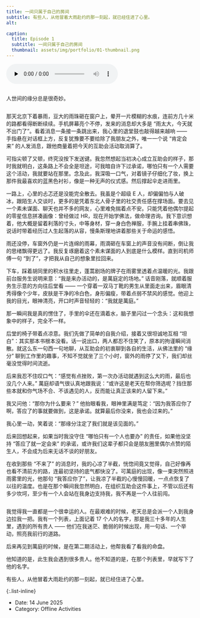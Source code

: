 ```yaml
---
title: 一间只属于自己的房间
subtitle: 有些人，从他冒着大雨赴约的那一刻起，就已经住进了心里。
alt: 

caption:
  title: Episode 1
  subtitle: 一间只属于自己的房间
  thumbnail: assets/img/portfolio/01-thumbnail.png
---
```


<audio src="assets/audio/portfolio/马友友-Après un rêve, Op. 7, No. 1.mp3" preload="none" controls loop></audio>

<div style="text-align: center;">
  <img src="assets/img/portfolio/01-content-01.jpg" alt="" style="max-width: 80%; height: auto;">
</div>

人世间的缘分总是很奇妙。


<div style="text-align: center;">
  <img src="assets/img/portfolio/01-content-02.jpg" alt="" style="max-width: 80%; height: auto;">
</div>

那天北京下着暴雨，豆大的雨珠砸在窗户上，晕开一片模糊的水痕，连前方几十米的路都看得断断续续。手机屏幕亮个不停，发来的消息却大多是 “雨太大，今天就不出门了”。看着消息一条接一条跳出来，我心里的退堂鼓也敲得越来越响 —— 手指悬在对话框上方，反复犹豫要不要给除了我朋友之外，唯一一个说 “肯定会来” 的人发消息，跟他商量着把今天的互助会活动取消算了。

可指尖顿了又顿，终究没按下发送键。我忽然想起当初决心成立互助会的样子，那时我就明白，这条路上不会全是坦途，可我暗自许下过承诺，哪怕只有一个人需要这个活动，我就要站在那里。念及此，我深吸一口气，对着镜子仔细化了妆，换上那件我最喜欢的蓝黑色衬衫，像是一种无声的仪式感。然后撑起伞走进雨里。

一路上，心里的忐忑还是没能完全散去。我虽是个超级 E 人，却偏偏怕与人破冰，跟陌生人交谈时，更多的是凭着东北人骨子里的社交责任感在撑场面。要去见一个素未谋面、聊天也并不多的网友，心里难免揣着点不安。只能凭着他偶尔提起的零星信息拼凑画像：曾经做过 HR，现在开始学佛法，做命理咨询。我下意识想着，他大概是留着利落的寸头，中等身材，穿一身白色禅服，手腕上挂着串佛珠，说话时带着经历过人生起落的从容，慢条斯理地讲着那些关于命运的感悟。

雨还没停，车窗外仍是一片连绵的雨幕，雨滴砸在车窗上的声音没有间断，倒让我的思绪飘得更远了。我反复琢磨着这个素未谋面的人到底是什么模样。直到司机师傅一句 “到了”，才把我从自己的想象里拉回来。

下车，踩着胡同里的积水往里走，蓬蒿剧场的牌子在雨雾里透着点温暖的光。我跟前台服务生说明来意：“我是来办活动的，是萬庭定的场地。” 话音刚落，就顺着服务生示意的方向往后堂看 —— 一个穿着一双马丁靴的男生从里面走出来，眉眼清秀得像个少年，皮肤是干净的冷白色，身形偏瘦，带着点弱不禁风的感觉。他迎上我的目光，眼神清亮，开口时声音轻轻的：“我就是萬庭。”

那一瞬间我是真的愣住了，手里的伞还在滴着水，脑子里闪过一个念头：这和我想象中的样子，完全不一样。

后堂的椅子带着点凉意。我们先做了简单的自我介绍，接着又很坦诚地互相 “坦白”：其实那本书根本没看。话一说出口，两人都忍不住笑了，原本的拘谨瞬间消散。就这么东一句西一句地聊，从互助会的初衷聊到各自的生活，从佛法里的 “缘分” 聊到工作里的趣事，不知不觉就坐了三个小时，窗外的雨停了又下，我们却丝毫没觉得时间流逝。

后来我忍不住叹口气：“感觉有点挫败，第一次办活动就遇到这么大的雨，最后也没几个人来。” 萬庭却语气很认真地跟我说：“或许这是老天在帮你筛选呢？挡住那些本就和你气场不合、不该遇见的人，反而能让真正该来的人留下来。”

我又问他：“那你为什么要来？” 他抬眼看我，眼神里满是笃定：“因为我答应你了啊，答应了的事就要做到，这是承诺。就算最后你没来，我也会过来的。”

我心里一动，笑着说：“那缘分注定了我们就是该见面的。”

后来回想起来，如果当时我没守住 “哪怕只有一个人也要办” 的责任，如果他没坚持 “答应了就一定会来” 的承诺，或许我们这辈子都只会是朋友圈里偶尔点赞的陌生人，不会成为后来无话不谈的好朋友。

在收到那些 “不来了” 的消息时，我的心凉了半截，恍惚间竟又觉得，自己好像再也看不清前方的路，连最初坚持的底气都快没了。可萬庭的出现，像一束突然照进雨雾里的光，他那句 “我答应你了”，让我凉了半截的心慢慢回暖，一点点恢复了以往的温度。也是在那个瞬间我忽然明白，在组织互助会这件事上，不管以后还有多少坎坷，至少有一个人会站在我身边支持我，我不再是一个人往前闯。

<div style="text-align: center;">
  <img src="assets/img/portfolio/01-content-03.jpg" alt="" style="max-width: 80%; height: auto;">
</div>

我觉得我一直都是一个很幸运的人。在最艰难的时候，老天总是会派一个人到我身边拉我一把。我有一个列表，上面记着 17 个人的名字，那是我三十多年的人生里，遇到的所有贵人 —— 他们在我迷茫、脆弱的时候出现，用一句话、一个举动，照亮我前行的道路。

后来再见到萬庭的时候，是在第二期活动上，他帮我看了看我的命盘。

他知道的是，此生我会遇到很多贵人。他不知道的是，在那个列表里，早就写下了他的名字。

有些人，从他冒着大雨赴约的那一刻起，就已经住进了心里。

{:.list-inline}
- Date: 14 June 2025
- Category: Offline Activities